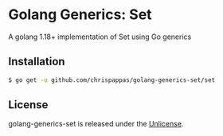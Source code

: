 # Golang Generics: Set

A golang 1.18+ implementation of Set using Go generics

## Installation

```bash
$ go get -u github.com/chrispappas/golang-generics-set/set
```

## License

golang-generics-set is released under the [Unlicense](https://unlicense.org).
